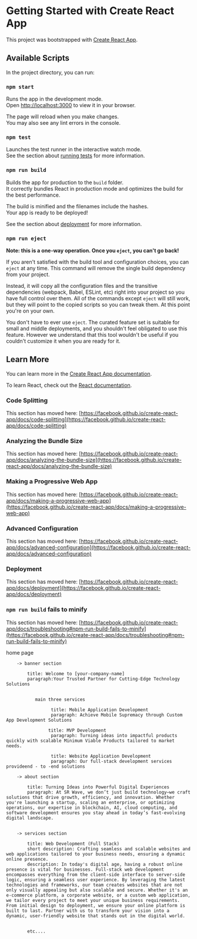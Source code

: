 # Getting Started with Create React App

This project was bootstrapped with [Create React App](https://github.com/facebook/create-react-app).

## Available Scripts

In the project directory, you can run:

### `npm start`

Runs the app in the development mode.\
Open [http://localhost:3000](http://localhost:3000) to view it in your browser.

The page will reload when you make changes.\
You may also see any lint errors in the console.

### `npm test`

Launches the test runner in the interactive watch mode.\
See the section about [running tests](https://facebook.github.io/create-react-app/docs/running-tests) for more information.

### `npm run build`

Builds the app for production to the `build` folder.\
It correctly bundles React in production mode and optimizes the build for the best performance.

The build is minified and the filenames include the hashes.\
Your app is ready to be deployed!

See the section about [deployment](https://facebook.github.io/create-react-app/docs/deployment) for more information.

### `npm run eject`

**Note: this is a one-way operation. Once you `eject`, you can't go back!**

If you aren't satisfied with the build tool and configuration choices, you can `eject` at any time. This command will remove the single build dependency from your project.

Instead, it will copy all the configuration files and the transitive dependencies (webpack, Babel, ESLint, etc) right into your project so you have full control over them. All of the commands except `eject` will still work, but they will point to the copied scripts so you can tweak them. At this point you're on your own.

You don't have to ever use `eject`. The curated feature set is suitable for small and middle deployments, and you shouldn't feel obligated to use this feature. However we understand that this tool wouldn't be useful if you couldn't customize it when you are ready for it.

## Learn More

You can learn more in the [Create React App documentation](https://facebook.github.io/create-react-app/docs/getting-started).

To learn React, check out the [React documentation](https://reactjs.org/).

### Code Splitting

This section has moved here: [https://facebook.github.io/create-react-app/docs/code-splitting](https://facebook.github.io/create-react-app/docs/code-splitting)

### Analyzing the Bundle Size

This section has moved here: [https://facebook.github.io/create-react-app/docs/analyzing-the-bundle-size](https://facebook.github.io/create-react-app/docs/analyzing-the-bundle-size)

### Making a Progressive Web App

This section has moved here: [https://facebook.github.io/create-react-app/docs/making-a-progressive-web-app](https://facebook.github.io/create-react-app/docs/making-a-progressive-web-app)

### Advanced Configuration

This section has moved here: [https://facebook.github.io/create-react-app/docs/advanced-configuration](https://facebook.github.io/create-react-app/docs/advanced-configuration)

### Deployment

This section has moved here: [https://facebook.github.io/create-react-app/docs/deployment](https://facebook.github.io/create-react-app/docs/deployment)

### `npm run build` fails to minify

This section has moved here: [https://facebook.github.io/create-react-app/docs/troubleshooting#npm-run-build-fails-to-minify](https://facebook.github.io/create-react-app/docs/troubleshooting#npm-run-build-fails-to-minify)

home page

        -> banner section

            title: Welcome to [your-company-name]
            paragraph:Your Trusted Partner for Cutting-Edge Technology Solutions


               main three services

                     title: Mobile Application Development
                     paragraph: Achieve Mobile Supremacy through Custom App Development Solutions

                    title: MVP Development
                     paragraph: Turning ideas into impactful products quickly with scalable Minimum Viable Products tailored to market needs.

                     title: Website Application Development
                     paragraph: Our full-stack development services provideend - to -end solutions

        -> about section

            title: Turning Ideas into Powerful Digital Experiences
            paragraph: At SR Wave, we don’t just build technology—we craft solutions that drive growth, efficiency, and innovation. Whether you're launching a startup, scaling an enterprise, or optimizing operations, our expertise in blockchain, AI, cloud computing, and software development ensures you stay ahead in today’s fast-evolving digital landscape.


        -> services section

            title: Web Development (Full Stack)
            short description: Crafting seamless and scalable websites and web applications tailored to your business needs, ensuring a dynamic online presence.
            description: In today's digital age, having a robust online presence is vital for businesses. Full-stack web development encompasses everything from the client-side interface to server-side logic, ensuring a seamless user experience. By leveraging the latest technologies and frameworks, our team creates websites that are not only visually appealing but also scalable and secure. Whether it's an e-commerce platform, a corporate website, or a custom web application, we tailor every project to meet your unique business requirements. From initial design to deployment, we ensure your online platform is built to last. Partner with us to transform your vision into a dynamic, user-friendly website that stands out in the digital world.


            etc....
